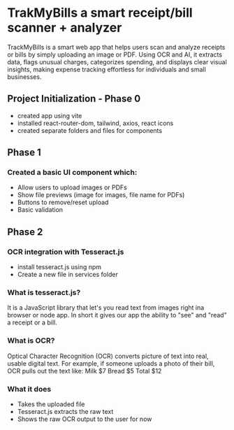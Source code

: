 # TrakMyBills a smart receipt/bill scanner + analyzer

TrackMyBills is a smart web app that helps users scan and analyze receipts or bills by simply uploading an image or PDF. Using OCR and AI, it extracts data, flags unusual charges, categorizes spending, and displays clear visual insights, making expense tracking effortless for individuals and small businesses.

## Project Initialization - Phase 0

- created app using vite
- installed react-router-dom, tailwind, axios, react icons
- created separate folders and files for components

## Phase 1
### Created a basic UI component which: 
- Allow users to upload images or PDFs
- Show file previews (image for images, file name for PDFs)
- Buttons to remove/reset upload
- Basic validation

## Phase 2
### OCR integration with Tesseract.js 
- install tesseract.js using npm
- Create a new file in services folder

### What is tesseract.js?
It is a JavaScript library that let's you read text from images right ina browser or node app. In short it gives our app the ability to "see" and "read" a receipt or a bill.

### What is OCR?
Optical Character Recognition (OCR) converts picture of text into real, usable digital text.
For example, if someone uploads a photo of their bill, OCR pulls out the text like:
Milk $7
Bread $5
Total $12

### What it does
- Takes the uploaded file
- Tesseract.js extracts the raw text
- Shows the raw OCR output to the user for now

